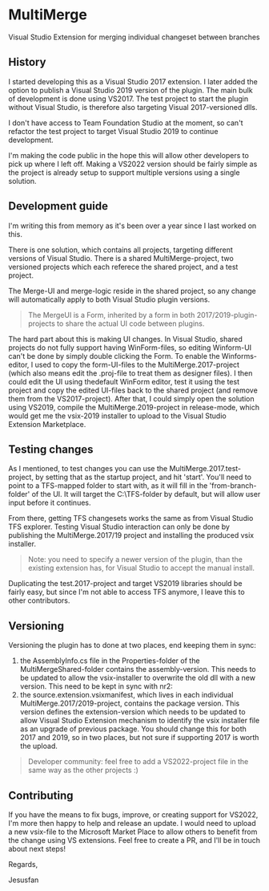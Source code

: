 # MultiMerge
Visual Studio Extension for merging individual changeset between branches

## History
I started developing this as a Visual Studio 2017 extension. I later added the option to publish a Visual Studio 2019 version of the plugin. The main bulk of development is done using VS2017. The test project to start the plugin without Visual Studio, is therefore also targeting Visual 2017-versioned dlls.

I don't have access to Team Foundation Studio at the moment, so can't refactor the test project to target Visual Studio 2019 to continue development.

I'm making the code public in the hope this will allow other developers to pick up where I left off. Making a VS2022 version should be fairly simple as the project is already setup to support multiple versions using a single solution.

## Development guide
I'm writing this from memory as it's been over a year since I last worked on this.

There is one solution, which contains all projects, targeting different versions of Visual Studio. There is a shared MultiMerge-project, two versioned projects which each referece the shared project, and a test project. 

The Merge-UI and merge-logic reside in the shared project, so any change will automatically apply to both Visual Studio plugin versions. 
>The MergeUI is a Form, inherited by a form in both 2017/2019-plugin-projects to share the actual UI code between plugins.

The hard part about this is making UI changes. In Visual Studio, shared projects do not fully support having WinForm-files, so editing Winform-UI can't be done by simply double clicking the Form. To enable the Winforms-editor, I used to copy the form-UI-files to the MultiMerge.2017-project (which also means edit the .proj-file to treat them as designer files). I then could edit the UI using thedefault WinForm editor, test it using the test project and copy the edited UI-files back to the shared project (and remove them from the VS2017-project). After that, I could simply open the solution using VS2019, compile the MultiMerge.2019-project in release-mode, which would get me the vsix-2019 installer to upload to the Visual Studio Extension Marketplace.

## Testing changes
As I mentioned, to test changes you can use the MultiMerge.2017.test-project, by setting that as the startup project, and hit 'start'. You'll need to point to a TFS-mapped folder to start with, as it will fill in the 'from-branch-folder' of the UI. It will target the  C:\TFS-folder by default, but will allow user input before it continues.

From there, getting TFS changesets works the same as from Visual Studio TFS explorer. Testing Visual Studio interaction can only be done by publishing the MultiMerge.2017/19 project and installing the produced vsix installer. 

> Note: you need to specify a newer version of the plugin, than the existing extension has, for Visual Studio to accept the manual install.

Duplicating the test.2017-project and target VS2019 libraries should be fairly easy, but since I'm not able to access TFS anymore, I leave this to other contributors.

## Versioning
Versioning the plugin has to done at two places, end keeping them in sync: 
1. the AssemblyInfo.cs file in the Properties-folder of the MultiMergeShared-folder contains the assembly-version. This needs to be updated to allow the vsix-installer to overwrite the old dll with a new version. This need to be kept in sync with nr2:
2. the source.extension.vsixmanifest, which lives in each individual MultiMerge.2017/2019-project, contains the package version. This version defines the extension-version which needs to be updated to allow Visual Studio Extension mechanism to identify the vsix installer file as an upgrade of previous package. You should change this for both 2017 and 2019, so in two places, but not sure if supporting 2017 is worth the upload.
>Developer community: feel free to add a VS2022-project file in the same way as the other projects :)

## Contributing
If you have the means to fix bugs, improve, or creating support for VS2022, I'm more then happy to help and release an update. I would need to upload a new vsix-file to the Microsoft Market Place to allow others to benefit from the change using VS extensions. Feel free to create a PR, and I'll be in touch about next steps!

Regards,

Jesusfan
